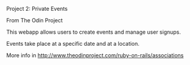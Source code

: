 Project 2: Private Events

From The Odin Project

This webapp allows users to create events and manage user signups. 

Events take place at a specific date and at a location.

More info in http://www.theodinproject.com/ruby-on-rails/associations
